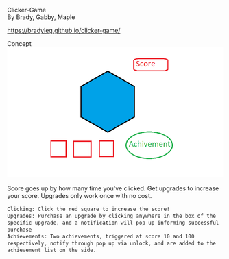 Clicker-Game  
By Brady, Gabby, Maple  

https://bradyleg.github.io/clicker-game/

Concept
![](concept.png)  

Score goes up by how many time you've clicked. Get upgrades to increase your score. Upgrades only work once with no cost.

    Clicking: Click the red square to increase the score!
    Upgrades: Purchase an upgrade by clicking anywhere in the box of the specific upgrade, and a notification will pop up informing successful purchase
    Achievements: Two achievements, triggered at score 10 and 100 respectively, notify through pop up via unlock, and are added to the achievement list on the side.
